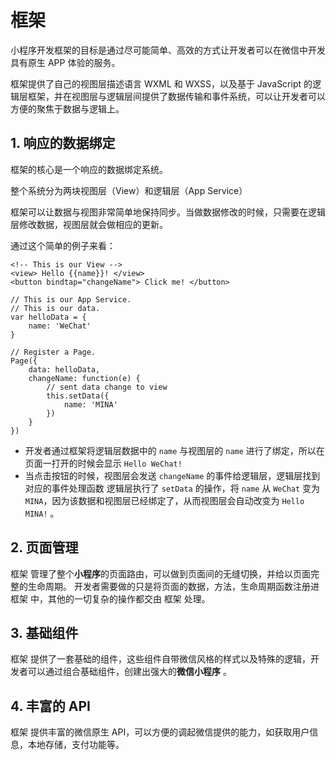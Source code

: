 # 框架

小程序开发框架的目标是通过尽可能简单、高效的方式让开发者可以在微信中开发具有原生 APP 体验的服务。

框架提供了自己的视图层描述语言 WXML 和 WXSS，以及基于 JavaScript 的逻辑层框架，并在视图层与逻辑层间提供了数据传输和事件系统，可以让开发者可以方便的聚焦于数据与逻辑上。

## 1. 响应的数据绑定

框架的核心是一个响应的数据绑定系统。

整个系统分为两块视图层（View）和逻辑层（App Service）

框架可以让数据与视图非常简单地保持同步。当做数据修改的时候，只需要在逻辑层修改数据，视图层就会做相应的更新。

通过这个简单的例子来看：

    <!-- This is our View -->
    <view> Hello {{name}}! </view>
    <button bindtap="changeName"> Click me! </button>

    // This is our App Service.
    // This is our data.
    var helloData = {
        name: 'WeChat'
    }

    // Register a Page.
    Page({
        data: helloData,
        changeName: function(e) {
            // sent data change to view
            this.setData({
                name: 'MINA'
            })
        }
    })

 * 开发者通过框架将逻辑层数据中的 `name` 与视图层的 `name` 进行了绑定，所以在页面一打开的时候会显示 `Hello WeChat!`
 * 当点击按钮的时候，视图层会发送 `changeName` 的事件给逻辑层，逻辑层找到对应的事件处理函数
逻辑层执行了 `setData` 的操作，将 `name` 从 `WeChat` 变为 `MINA`，因为该数据和视图层已经绑定了，从而视图层会自动改变为 `Hello MINA!` 。

## 2. 页面管理

框架 管理了整个**小程序**的页面路由，可以做到页面间的无缝切换，并给以页面完整的生命周期。
开发者需要做的只是将页面的数据，方法，生命周期函数注册进 框架 中，其他的一切复杂的操作都交由 框架 处理。

## 3. 基础组件

框架 提供了一套基础的组件，这些组件自带微信风格的样式以及特殊的逻辑，开发者可以通过组合基础组件，创建出强大的**微信小程序** 。

## 4. 丰富的 API

框架 提供丰富的微信原生 API，可以方便的调起微信提供的能力，如获取用户信息，本地存储，支付功能等。
